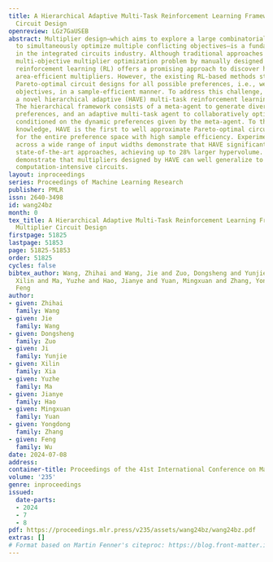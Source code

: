 ```yaml
---
title: A Hierarchical Adaptive Multi-Task Reinforcement Learning Framework for Multiplier
  Circuit Design
openreview: LGz7GaUSEB
abstract: Multiplier design—which aims to explore a large combinatorial design space
  to simultaneously optimize multiple conflicting objectives—is a fundamental problem
  in the integrated circuits industry. Although traditional approaches tackle the
  multi-objective multiplier optimization problem by manually designed heuristics,
  reinforcement learning (RL) offers a promising approach to discover high-speed and
  area-efficient multipliers. However, the existing RL-based methods struggle to find
  Pareto-optimal circuit designs for all possible preferences, i.e., weights over
  objectives, in a sample-efficient manner. To address this challenge, we propose
  a novel hierarchical adaptive (HAVE) multi-task reinforcement learning framework.
  The hierarchical framework consists of a meta-agent to generate diverse multiplier
  preferences, and an adaptive multi-task agent to collaboratively optimize multipliers
  conditioned on the dynamic preferences given by the meta-agent. To the best of our
  knowledge, HAVE is the first to well approximate Pareto-optimal circuit designs
  for the entire preference space with high sample efficiency. Experiments on multipliers
  across a wide range of input widths demonstrate that HAVE significantly Pareto-dominates
  state-of-the-art approaches, achieving up to 28% larger hypervolume. Moreover, experiments
  demonstrate that multipliers designed by HAVE can well generalize to large-scale
  computation-intensive circuits.
layout: inproceedings
series: Proceedings of Machine Learning Research
publisher: PMLR
issn: 2640-3498
id: wang24bz
month: 0
tex_title: A Hierarchical Adaptive Multi-Task Reinforcement Learning Framework for
  Multiplier Circuit Design
firstpage: 51825
lastpage: 51853
page: 51825-51853
order: 51825
cycles: false
bibtex_author: Wang, Zhihai and Wang, Jie and Zuo, Dongsheng and Yunjie, Ji and Xia,
  Xilin and Ma, Yuzhe and Hao, Jianye and Yuan, Mingxuan and Zhang, Yongdong and Wu,
  Feng
author:
- given: Zhihai
  family: Wang
- given: Jie
  family: Wang
- given: Dongsheng
  family: Zuo
- given: Ji
  family: Yunjie
- given: Xilin
  family: Xia
- given: Yuzhe
  family: Ma
- given: Jianye
  family: Hao
- given: Mingxuan
  family: Yuan
- given: Yongdong
  family: Zhang
- given: Feng
  family: Wu
date: 2024-07-08
address:
container-title: Proceedings of the 41st International Conference on Machine Learning
volume: '235'
genre: inproceedings
issued:
  date-parts:
  - 2024
  - 7
  - 8
pdf: https://proceedings.mlr.press/v235/assets/wang24bz/wang24bz.pdf
extras: []
# Format based on Martin Fenner's citeproc: https://blog.front-matter.io/posts/citeproc-yaml-for-bibliographies/
---
```

